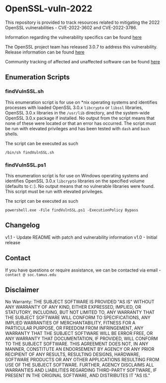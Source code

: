 # OpenSSL-vuln-2022

This repository is provided to track resources related to mitigating the 2022 OpenSSL vulnerabilities - CVE-2022-3602 and CVE-2022-3786.

Information regarding the vulnerability specifics can be found [here](https://www.openssl.org/news/secadv/20221101.txt)

The OpenSSL project team has released 3.0.7 to address this vulnerability. Release information can be found [here](https://mta.openssl.org/pipermail/openssl-announce/2022-November/000241.html)

Community tracking of affected and unaffected software can be found [here](https://github.com/NCSC-NL/OpenSSL-2022/tree/main/software)


## Enumeration Scripts

### findVulnSSL.sh
This enumeration script is for use on *nix operating systems and identifies processes with loaded OpenSSL 3.0.x `libcrypto` or `libssl` libraries, OpenSSL 3.0.x libraries in the `/usr/lib` directory, and the system-wide OpenSSL 3.0.x package if installed. No output from the script means that none of these were located or that an error has occurred. The script must be run with elevated privileges and has been tested with `dash` and `bash` shells.

The script can be executed as such 
```
/bin/sh findVulnSSL.sh
```

### findVulnSSL.ps1
This enumeration script is for use on Windows operating systems and identifies OpenSSL 3.0.x `libcrypto` libraries on the specified volume (defaults to `C:`). No output means that no vulnerable libraries were found. This script must be run with elevated privileges.

The script can be executed as such 
```
powershell.exe -File findVulnSSL.ps1 -ExecutionPolicy Bypass
```

## Changelog

v1.1 - Update README with patch and vulnerability information
v1.0 - Initial release

## Contact

If you have questions or require assistance, we can be contacted via email - `contact @ soc.tamus.edu`

## Disclaimer
No Warranty: THE SUBJECT SOFTWARE IS PROVIDED "AS IS" WITHOUT ANY WARRANTY OF ANY KIND, EITHER EXPRESSED, IMPLIED, OR STATUTORY, INCLUDING, BUT NOT LIMITED TO, ANY WARRANTY THAT THE SUBJECT SOFTWARE WILL CONFORM TO SPECIFICATIONS, ANY IMPLIED WARRANTIES OF MERCHANTABILITY, FITNESS FOR A PARTICULAR PURPOSE, OR FREEDOM FROM INFRINGEMENT, ANY WARRANTY THAT THE SUBJECT SOFTWARE WILL BE ERROR FREE, OR ANY WARRANTY THAT DOCUMENTATION, IF PROVIDED, WILL CONFORM TO THE SUBJECT SOFTWARE. THIS AGREEMENT DOES NOT, IN ANY MANNER, CONSTITUTE AN ENDORSEMENT BY AGENCY OR ANY PRIOR RECIPIENT OF ANY RESULTS, RESULTING DESIGNS, HARDWARE, SOFTWARE PRODUCTS OR ANY OTHER APPLICATIONS RESULTING FROM USE OF THE SUBJECT SOFTWARE. FURTHER, AGENCY DISCLAIMS ALL WARRANTIES AND LIABILITIES REGARDING THIRD-PARTY SOFTWARE, IF PRESENT IN THE ORIGINAL SOFTWARE, AND DISTRIBUTES IT "AS IS."